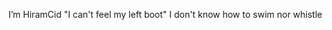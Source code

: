 I’m HiramCid
"I can't feel my left boot"
I don't know how to swim nor whistle


<!---
HiramCid/HiramCid is a ✨ special ✨ repository because its `README.md` (this file) appears on your GitHub profile.
You can click the Preview link to take a look at your changes.
--->
